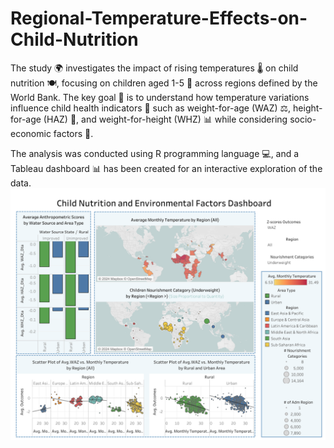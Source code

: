# Regional-Temperature-Effects-on-Child-Nutrition

The study 🌍 investigates the impact of rising temperatures 🌡️ on child nutrition 🍽️, focusing on children aged 1-5 👶 across regions defined by the World Bank. The key goal 🎯 is to understand how temperature variations influence child health indicators 🧒 such as weight-for-age (WAZ) ⚖️, height-for-age (HAZ) 📏, and weight-for-height (WHZ) 📊 while considering socio-economic factors 💼.

The analysis was conducted using R programming language 💻, and a Tableau dashboard 📊 has been created for an interactive exploration of the data. 
![Banner](https://github.com/nataliacancinogarcia/Regional-Temperature-Effects-on-Child-Nutrition/blob/main/Dashboard%201%20(2).png) 

